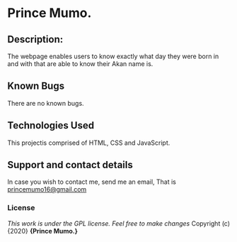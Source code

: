 # Prince Mumo.
## Description:
The webpage enables users to know exactly what day they were born in and with that are able to know their Akan name is.
## Known Bugs
There are no known bugs.
## Technologies Used
This projectis comprised of HTML, CSS and JavaScript.
## Support and contact details
In case you wish to contact me, send me an email, That is princemumo16@gmail.com
### License
*This work is under the GPL license. Feel free to make changes*
Copyright (c) {2020} **{Prince Mumo.}**
